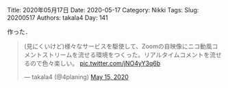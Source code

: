 ﻿Title: 2020年05月17日
Date: 2020-05-17
Category: Nikki
Tags: 
Slug: 20200517
Authors: takala4
Day: 141




作った．
<br>
<blockquote class="twitter-tweet"><p lang="ja" dir="ltr">(見にくいけど)様々なサービスを駆使して、Zoomの自映像にニコ動風コメントストリームを流せる環境をつくった。リアルタイムコメントを流せるので色々楽しい。 <a href="https://t.co/jNO4yY3q6b">pic.twitter.com/jNO4yY3q6b</a></p>&mdash; takala4 (@4planing) <a href="https://twitter.com/4planing/status/1261336270422175745?ref_src=twsrc%5Etfw">May 15, 2020</a></blockquote> <script async src="https://platform.twitter.com/widgets.js" charset="utf-8"></script>